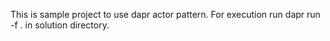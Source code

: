 This is sample project to use dapr actor pattern.
For execution run dapr run -f . in solution directory.
